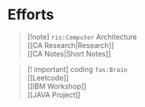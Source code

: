 # Efforts

> [!note] `ris:Computer` Architecture  
> [[CA Research|Research]]  
> [[CA Notes|Short Notes]]  

> [! important] coding `fas:Brain`  
> [[Leetcode]]  
> [[IBM Workshop]]  
> [[JAVA Project]]
